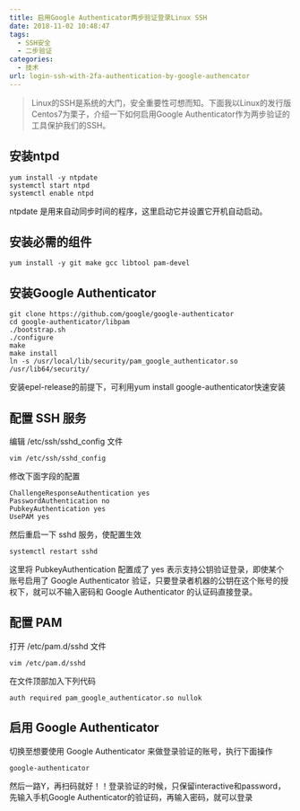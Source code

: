 ```yaml
---
title: 启用Google Authenticator两步验证登录Linux SSH
date: 2018-11-02 10:48:47
tags: 
  - SSH安全
  - 二步验证
categories:
  - 技术
url: login-ssh-with-2fa-authentication-by-google-authencator
---
```


> Linux的SSH是系统的大门，安全重要性可想而知。下面我以Linux的发行版Centos7为栗子，介绍一下如何启用Google
Authenticator作为两步验证的工具保护我们的SSH。

<!--more-->

## 安装ntpd

```
yum install -y ntpdate
systemctl start ntpd
systemctl enable ntpd
```


ntpdate 是用来自动同步时间的程序，这里启动它并设置它开机自动启动。

## 安装必需的组件

```
yum install -y git make gcc libtool pam-devel
```

## 安装Google Authenticator

```
git clone https://github.com/google/google-authenticator
cd google-authenticator/libpam
./bootstrap.sh
./configure
make
make install
ln -s /usr/local/lib/security/pam_google_authenticator.so /usr/lib64/security/
```

安装epel-release的前提下，可利用yum install google-authenticator快速安装

## 配置 SSH 服务

编辑 /etc/ssh/sshd_config 文件

```
vim /etc/ssh/sshd_config
```

修改下面字段的配置

```
ChallengeResponseAuthentication yes
PasswordAuthentication no
PubkeyAuthentication yes
UsePAM yes
```

然后重启一下 sshd 服务，使配置生效

```
systemctl restart sshd
```


这里将 PubkeyAuthentication 配置成了 yes 表示支持公钥验证登录，即使某个账号启用了 Google Authenticator
验证，只要登录者机器的公钥在这个账号的授权下，就可以不输入密码和 Google Authenticator 的认证码直接登录。

## 配置 PAM

打开 /etc/pam.d/sshd 文件

```
vim /etc/pam.d/sshd
```

在文件顶部加入下列代码

```
auth required pam_google_authenticator.so nullok
```


## 启用 Google Authenticator

切换至想要使用 Google Authenticator 来做登录验证的账号，执行下面操作

```
google-authenticator
```

然后一路Y，再扫码就好！！登录验证的时候，只保留interactive和password，先输入手机Google
Authenticator的验证码，再输入密码，就可以登录



